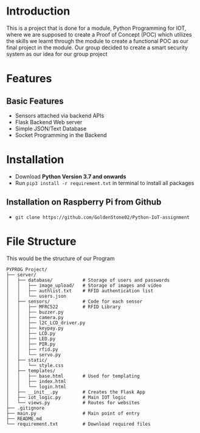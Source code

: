 # Introduction
This is a project that is done for a module, Python Programming for IOT, where we are supposed to create a Proof of Concept (POC) which utilizes the skills we learnt through the module to create a functional POC as our final project in the module. 
Our group decided to create a smart security system as our idea for our group project

# Features

## Basic Features
- Sensors attached via backend APIs
- Flask Backend Web server
- Simple JSON/Text Database
- Socket Programming in the Backend

# Installation
 - Download **Python Version 3.7 and onwards**
 - Run `pip3 install -r requirement.txt` in terminal to install all packages
## Installation on Raspberry Pi from Github
- `git clone https://github.com/GoldenStone02/Python-IoT-assignment`

# File Structure
This would be the structure of our Program
```
PYPROG Project/
├── server/
│   ├── database/           # Storage of users and passwords
│   │   ├── image_upload/   # Storage of images and video      
│   │   ├── authlist.txt    # RFID authentication list      
│   │   └── users.json
│   ├── sensors/            # Code for each sensor
│   │   ├── MFRC522         # RFID Library
│   │   ├── buzzer.py
│   │   ├── camera.py      
│   │   ├── l2C_LCD_driver.py      
│   │   ├── keypay.py
│   │   ├── LCD.py
│   │   ├── LED.py
│   │   ├── PIR.py
│   │   ├── rfid.py      
│   │   └── servo.py
│   ├── static/
│   │   └── style.css
│   ├── templates/
│   │   ├── base.html       # Used for templating
│   │   ├── index.html       
│   │   └── login.html
│   ├── __init__.py         # Creates the Flask App
│   ├── iot_logic.py        # Main IOT logic
│   └── views.py            # Routes for websites
├── .gitignore
├── main.py                 # Main point of entry
├── README.md
└── requirement.txt         # Download required files
```


